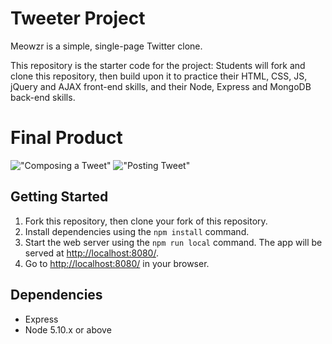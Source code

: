 # Tweeter Project

Meowzr is a simple, single-page Twitter clone.

This repository is the starter code for the project: Students will fork and clone this repository, then build upon it to practice their HTML, CSS, JS, jQuery and AJAX front-end 
skills, and their Node, Express and MongoDB back-end skills.

# Final Product
!["Composing a Tweet"](https://i.gyazo.com/489b8287f773a3915f784e330ec2e429.gif)
!["Posting Tweet"](https://i.gyazo.com/60f335a3872206aa1c52321f8b2a7cdf.gif)

## Getting Started

1. Fork this repository, then clone your fork of this repository.
2. Install dependencies using the `npm install` command.
3. Start the web server using the `npm run local` command. The app will be served at <http://localhost:8080/>.
4. Go to <http://localhost:8080/> in your browser.

## Dependencies

- Express
- Node 5.10.x or above


